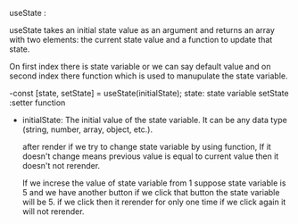 useState :

useState takes an initial state value as an argument and returns an array with two elements: the current state value and a function to update that state.

On first index there is state variable or we can say default value and on second index there function which is used to manupulate the state variable.

-const [state, setState] = useState(initialState);
state: state variable
setState :setter function

- initialState: The initial value of the state variable. It can be any data type (string, number, array, object, etc.).



  <!-- Important Notes -->

  <!-- First time render -->
  after render if we  try to change state variable by using function, If it doesn't change means previous value is equal to current value then it doesn't not rerender.

  <!-- rerender -->

  If we increse the value of state variable from 1 suppose state variable is 5 and  we have another button if we click that button the state variable will be 5. if we click then it  rerender for only one time if we click again it will not rerender.


